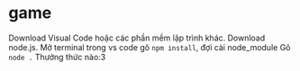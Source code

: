 # game
Download Visual Code hoặc các phần mềm lập trình khác.
Download node.js.
Mở terminal trong vs code gõ ```npm install```, đợi cài node_module 
Gõ ```node .```
Thưởng thức nào:3
